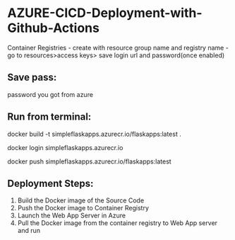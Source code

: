 # AZURE-CICD-Deployment-with-Github-Actions
Container Registries
    - create with resource group name and registry name
    -go to resources>access keys> save login url and password(once enabled)

## Save pass:

password you got from azure


## Run from terminal:

docker build -t simpleflaskapps.azurecr.io/flaskapps:latest .

docker login simpleflaskapps.azurecr.io

docker push simpleflaskapps.azurecr.io/flaskapps:latest


## Deployment Steps:

1. Build the Docker image of the Source Code
2. Push the Docker image to Container Registry
3. Launch the Web App Server in Azure 
4. Pull the Docker image from the container registry to Web App server and run 